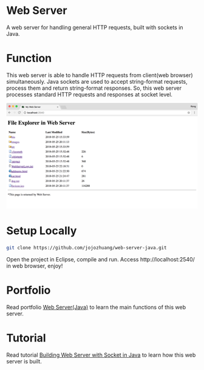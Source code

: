 # Web Server
A web server for handling general HTTP requests, built with sockets in Java.

# Function
This web server is able to handle HTTP requests from client(web browser) simultaneously. Java sockets are used to accept string-format requests, process them and return string-format responses. So, this web server processes standard HTTP requests and responses at socket level.

<kbd><img src="/public/homepage.png"></kbd>

# Setup Locally
```bash
git clone https://github.com/jojozhuang/web-server-java.git
```
Open the project in Eclipse, compile and run. Access http://localhost:2540/ in web browser, enjoy!

# Portfolio
Read portfolio [Web Server(Java)](https://jojozhuang.github.io/project/web-server-java) to learn the main functions of this web server.

# Tutorial
Read tutorial [Building Web Server with Socket in Java](https://jojozhuang.github.io/programming/building-web-server-with-socket-java) to learn how this web server is built.

